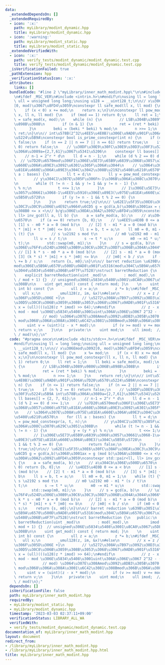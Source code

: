 ```yaml
---
data:
  _extendedDependsOn: []
  _extendedRequiredBy:
  - icon: ':x:'
    path: myLibrary/modint_dynamic.hpp
    title: myLibrary/modint_dynamic.hpp
  - icon: ':warning:'
    path: myLibrary/modint_static.hpp
    title: myLibrary/modint_static.hpp
  _extendedVerifiedWith:
  - icon: ':x:'
    path: verify_tests/modint_dynamic/modint_dynamic.test.cpp
    title: verify_tests/modint_dynamic/modint_dynamic.test.cpp
  _isVerificationFailed: true
  _pathExtension: hpp
  _verificationStatusIcon: ':x:'
  attributes:
    links: []
  bundledCode: "#line 2 \"myLibrary/inner_math_modint.hpp\"\n\n#include <bits/stdc++.h>\n\
    \n#ifdef _MSC_VER\n#include <intrin.h>\n#endif\n\nusing ll = long long;\nusing\
    \ ull = unsigned long long;\nusing u128 = __uint128_t;\n\n// x\u306Emod\u3092\
    [0, mod)\u3067\u8FD4\u3059\nconstexpr ll safe_mod(ll x, ll mod) {\n    x %= mod;\n\
    \    if (x < 0) x += mod;\n    return x;\n}\n\nconstexpr ll pow_mod_constexpr(ll\
    \ x, ll n, ll mod) {\n    if (mod == 1) return 0;\n    ll ret = 1;\n    ll beki\
    \ = safe_mod(x, mod);\n    while (n) {\n        // LSB\u304B\u3089\u9806\u306B\
    \u898B\u308B\n        if (n & 1) {\n            ret = (ret * beki) % mod;\n  \
    \      }\n        beki = (beki * beki) % mod;\n        n >>= 1;\n    }\n    return\
    \ ret;\n}\n\n// int\u578B(2^32\u4EE5\u4E0B)\u306E\u9AD8\u901F\u306A\u7D20\u6570\
    \u5224\u5B9A\nconstexpr bool is_prime_constexpr(int n) {\n    if (n <= 1) return\
    \ false;\n    if (n == 2 || n == 7 || n == 61) return true;\n    if (n % 2 ==\
    \ 0) return false;\n    // \u30DF\u30E9\u30FC\u30E9\u30D3\u30F3\u5224\u5B9A int\u578B\
    \u306A\u3089a={2,7,61}\u3067\u5341\u5206\n    constexpr ll bases[] = {2, 7, 61};\n\
    \    // n-1 = 2^r * d\n    ll d = n - 1;\n    while (d % 2 == 0) d >>= 1;\n  \
    \  // \u7D20\u6570mod\u306F1\u306E\u5E73\u65B9\u6839\u3068\u3057\u3066\u975E\u81EA\
    \u660E\u306A\u89E3\u3092\u6301\u305F\u306A\u3044\n    // \u3064\u307E\u308A\u975E\
    \u81EA\u660E\u306A\u89E3\u304C\u3042\u308B\u2192\u5408\u6210\u6570\n    for (ll\
    \ a : bases) {\n        ll t = d;\n        ll y = pow_mod_constexpr(a, t, n);\n\
    \        // y\u304C1\u307E\u305F\u306Fn-1\u306B\u306A\u308C\u3070\u629C\u3051\u308B\
    \n        while (t != n - 1 && y != 1 && y != n - 1) {\n            y = (y * y)\
    \ % n;\n            t <<= 1;\n        }\n        // 1\u306E\u5E73\u65B9\u6839\u3068\
    \u3057\u30661\u3068-1\u4EE5\u5916\u306E\u89E3(\u975E\u81EA\u660E\u306A\u89E3)\u304C\
    \u5B58\u5728\n        if (y != n - 1 && t % 2 == 0) {\n            return false;\n\
    \        }\n    }\n    return true;\n}\n\n// \u62E1\u5F35\u30E6\u30FC\u30AF\u30EA\
    \u30C3\u30C9\u306E\u4E92\u9664\u6CD5 g = gcd(a,b)\u3068\u3001ax = g (mod b)\u306A\
    \u308B0 <= x <\n// b/g\u306E\u30DA\u30A2\u3092\u8FD4\u3059\nconstexpr std::pair<ll,\
    \ ll> inv_gcd(ll a, ll b) {\n    a = safe_mod(a, b);\n    // a\u304Cb\u306E\u500D\
    \u6570\n    if (a == 0) return {b, 0};\n    // \u4EE5\u4E0B 0 <= a < b\n    //\
    \ [1] s - m0 * a = 0 (mod b)\n    // [2] t - m1 * a = 0 (mod b)\n    // [3] s\
    \ * |m1| + t * |m0| <= b\n    ll s = b, t = a;\n    ll m0 = 0, m1 = 1;\n    while\
    \ (t) {\n        // s \u2192 s mod t\n        // m0 \u2192 m0 - m1 * (s / t)\n\
    \        ll u = s / t;\n        s -= t * u;\n        m0 -= m1 * u;\n        std::swap(s,\
    \ t);\n        std::swap(m0, m1);\n    }\n    // s = gcd(a, b)\n    // \u7D42\u4E86\
    \u306E\u76F4\u524D\u306E\u30B9\u30C6\u30C3\u30D7\u306B\u304A\u3044\u3066\n   \
    \ // [1] k * s - m0 * a = 0 (mod b)\n    // [2] s - m1 * a = 0 (mod b)\n    //\
    \ [3] (k * s) * |m1| + s * |m0| <= b\n    // |m0| < b / s\n    if (m0 < 0) m0\
    \ += b / s;\n    return {s, m0};\n}\n\n// barret reduction \u639B\u3051\u7B97\u306E\
    mod\u306E\u5B9A\u6570\u500D\u9AD8\u901F\u5316(mod\u304C\u5B9A\u6570\u3067\u306A\
    \u3044\u5834\u5408\u306B\u4F7F\u7528)\nstruct barretReduction {\n   public:\n\
    \    explicit barretReduction(uint _mod)\n        : mod(_mod),\n          imod((ull)(-1)\
    \ / mod + 1) {}  // unsigned\u306E\u5834\u5408\u3001\u8CA0\u3067\u5DE1\u56DE\u3059\
    \u308B\n\n    uint get_mod() const { return mod; }\n    \n    uint mul(int a,\
    \ int b) const {\n        ull z = a;\n        z *= b;\n#ifdef _MSC_VER\n     \
    \   ull x;\n        _umul128(z, im, &x)\n#else\n        // x = z / mod \u307E\u305F\
    \u306F\u305D\u306E +1\n        // \u5272\u308A\u7B97\u3092\u30D3\u30C3\u30C8\u30B7\
    \u30D5\u30C8\u306B\u3059\u308B\u3053\u3068\u3067\u9AD8\u901F\u5316\n        ull\
    \ x = (ull)(((u128)z * imod) >> 64);\n#endif\n            // z - x * mod = z %\
    \ mod - mod \u306E\u5834\u5408\u3001uint\u306A\u306E\u3067 2^32 - (mod - z %\n\
    \            // mod) \u3064\u307E\u308Amod\u3092\u8DB3\u305B\u3070 2^32 + z %\
    \ mod\u3068\u306A\u308A\u3001\u6C42\u3081\u308Bmod\u306B\u306A\u308B\n       \
    \     uint v = (uint)(z - x * mod);\n        if (v >= mod) v += mod;\n       \
    \ return v;\n    }\n\n   private:\n    uint mod;\n    ull imod;  // ceil(2^64\
    \ / mod)\n};\n"
  code: "#pragma once\n\n#include <bits/stdc++.h>\n\n#ifdef _MSC_VER\n#include <intrin.h>\n\
    #endif\n\nusing ll = long long;\nusing ull = unsigned long long;\nusing u128 =\
    \ __uint128_t;\n\n// x\u306Emod\u3092[0, mod)\u3067\u8FD4\u3059\nconstexpr ll\
    \ safe_mod(ll x, ll mod) {\n    x %= mod;\n    if (x < 0) x += mod;\n    return\
    \ x;\n}\n\nconstexpr ll pow_mod_constexpr(ll x, ll n, ll mod) {\n    if (mod ==\
    \ 1) return 0;\n    ll ret = 1;\n    ll beki = safe_mod(x, mod);\n    while (n)\
    \ {\n        // LSB\u304B\u3089\u9806\u306B\u898B\u308B\n        if (n & 1) {\n\
    \            ret = (ret * beki) % mod;\n        }\n        beki = (beki * beki)\
    \ % mod;\n        n >>= 1;\n    }\n    return ret;\n}\n\n// int\u578B(2^32\u4EE5\
    \u4E0B)\u306E\u9AD8\u901F\u306A\u7D20\u6570\u5224\u5B9A\nconstexpr bool is_prime_constexpr(int\
    \ n) {\n    if (n <= 1) return false;\n    if (n == 2 || n == 7 || n == 61) return\
    \ true;\n    if (n % 2 == 0) return false;\n    // \u30DF\u30E9\u30FC\u30E9\u30D3\
    \u30F3\u5224\u5B9A int\u578B\u306A\u3089a={2,7,61}\u3067\u5341\u5206\n    constexpr\
    \ ll bases[] = {2, 7, 61};\n    // n-1 = 2^r * d\n    ll d = n - 1;\n    while\
    \ (d % 2 == 0) d >>= 1;\n    // \u7D20\u6570mod\u306F1\u306E\u5E73\u65B9\u6839\
    \u3068\u3057\u3066\u975E\u81EA\u660E\u306A\u89E3\u3092\u6301\u305F\u306A\u3044\
    \n    // \u3064\u307E\u308A\u975E\u81EA\u660E\u306A\u89E3\u304C\u3042\u308B\u2192\
    \u5408\u6210\u6570\n    for (ll a : bases) {\n        ll t = d;\n        ll y\
    \ = pow_mod_constexpr(a, t, n);\n        // y\u304C1\u307E\u305F\u306Fn-1\u306B\
    \u306A\u308C\u3070\u629C\u3051\u308B\n        while (t != n - 1 && y != 1 && y\
    \ != n - 1) {\n            y = (y * y) % n;\n            t <<= 1;\n        }\n\
    \        // 1\u306E\u5E73\u65B9\u6839\u3068\u3057\u30661\u3068-1\u4EE5\u5916\u306E\
    \u89E3(\u975E\u81EA\u660E\u306A\u89E3)\u304C\u5B58\u5728\n        if (y != n -\
    \ 1 && t % 2 == 0) {\n            return false;\n        }\n    }\n    return\
    \ true;\n}\n\n// \u62E1\u5F35\u30E6\u30FC\u30AF\u30EA\u30C3\u30C9\u306E\u4E92\u9664\
    \u6CD5 g = gcd(a,b)\u3068\u3001ax = g (mod b)\u306A\u308B0 <= x <\n// b/g\u306E\
    \u30DA\u30A2\u3092\u8FD4\u3059\nconstexpr std::pair<ll, ll> inv_gcd(ll a, ll b)\
    \ {\n    a = safe_mod(a, b);\n    // a\u304Cb\u306E\u500D\u6570\n    if (a ==\
    \ 0) return {b, 0};\n    // \u4EE5\u4E0B 0 <= a < b\n    // [1] s - m0 * a = 0\
    \ (mod b)\n    // [2] t - m1 * a = 0 (mod b)\n    // [3] s * |m1| + t * |m0| <=\
    \ b\n    ll s = b, t = a;\n    ll m0 = 0, m1 = 1;\n    while (t) {\n        //\
    \ s \u2192 s mod t\n        // m0 \u2192 m0 - m1 * (s / t)\n        ll u = s /\
    \ t;\n        s -= t * u;\n        m0 -= m1 * u;\n        std::swap(s, t);\n \
    \       std::swap(m0, m1);\n    }\n    // s = gcd(a, b)\n    // \u7D42\u4E86\u306E\
    \u76F4\u524D\u306E\u30B9\u30C6\u30C3\u30D7\u306B\u304A\u3044\u3066\n    // [1]\
    \ k * s - m0 * a = 0 (mod b)\n    // [2] s - m1 * a = 0 (mod b)\n    // [3] (k\
    \ * s) * |m1| + s * |m0| <= b\n    // |m0| < b / s\n    if (m0 < 0) m0 += b /\
    \ s;\n    return {s, m0};\n}\n\n// barret reduction \u639B\u3051\u7B97\u306Emod\u306E\
    \u5B9A\u6570\u500D\u9AD8\u901F\u5316(mod\u304C\u5B9A\u6570\u3067\u306A\u3044\u5834\
    \u5408\u306B\u4F7F\u7528)\nstruct barretReduction {\n   public:\n    explicit\
    \ barretReduction(uint _mod)\n        : mod(_mod),\n          imod((ull)(-1) /\
    \ mod + 1) {}  // unsigned\u306E\u5834\u5408\u3001\u8CA0\u3067\u5DE1\u56DE\u3059\
    \u308B\n\n    uint get_mod() const { return mod; }\n    \n    uint mul(int a,\
    \ int b) const {\n        ull z = a;\n        z *= b;\n#ifdef _MSC_VER\n     \
    \   ull x;\n        _umul128(z, im, &x)\n#else\n        // x = z / mod \u307E\u305F\
    \u306F\u305D\u306E +1\n        // \u5272\u308A\u7B97\u3092\u30D3\u30C3\u30C8\u30B7\
    \u30D5\u30C8\u306B\u3059\u308B\u3053\u3068\u3067\u9AD8\u901F\u5316\n        ull\
    \ x = (ull)(((u128)z * imod) >> 64);\n#endif\n            // z - x * mod = z %\
    \ mod - mod \u306E\u5834\u5408\u3001uint\u306A\u306E\u3067 2^32 - (mod - z %\n\
    \            // mod) \u3064\u307E\u308Amod\u3092\u8DB3\u305B\u3070 2^32 + z %\
    \ mod\u3068\u306A\u308A\u3001\u6C42\u3081\u308Bmod\u306B\u306A\u308B\n       \
    \     uint v = (uint)(z - x * mod);\n        if (v >= mod) v += mod;\n       \
    \ return v;\n    }\n\n   private:\n    uint mod;\n    ull imod;  // ceil(2^64\
    \ / mod)\n};"
  dependsOn: []
  isVerificationFile: false
  path: myLibrary/inner_math_modint.hpp
  requiredBy:
  - myLibrary/modint_static.hpp
  - myLibrary/modint_dynamic.hpp
  timestamp: '2023-03-03 02:37:11+09:00'
  verificationStatus: LIBRARY_ALL_WA
  verifiedWith:
  - verify_tests/modint_dynamic/modint_dynamic.test.cpp
documentation_of: myLibrary/inner_math_modint.hpp
layout: document
redirect_from:
- /library/myLibrary/inner_math_modint.hpp
- /library/myLibrary/inner_math_modint.hpp.html
title: myLibrary/inner_math_modint.hpp
---
```

